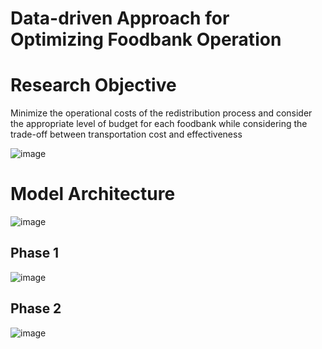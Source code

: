 #  Data-driven Approach for Optimizing Foodbank Operation

# Research Objective

Minimize the operational costs of the redistribution process and consider the appropriate level of budget for each foodbank while considering the trade-off between transportation cost and effectiveness

![image](https://github.com/bizsooin/UPDVRP_MC/assets/119101783/57c23faa-fd37-468a-91e9-68d8befe73cb)


# Model Architecture

![image](https://github.com/bizsooin/UPDVRP_MC/assets/119101783/d62e04a4-eb74-4b77-b49c-af60c070e1e6)


## Phase 1

![image](https://github.com/bizsooin/UPDVRP_MC/assets/119101783/329bec0e-a4d5-43ae-a7a7-1a6b6d878d31)

## Phase 2

![image](https://github.com/bizsooin/UPDVRP_MC/assets/119101783/7b0366ed-4f9b-448a-b688-8d4573cd4646)


